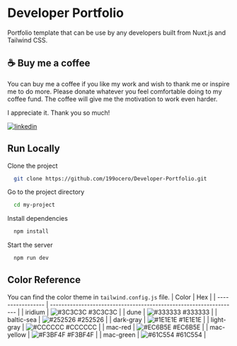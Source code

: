 # Developer Portfolio

Portfolio template that can be use by any developers built from Nuxt.js and Tailwind CSS.

## ☕ Buy me a coffee

You can buy me a coffee if you like my work and wish to thank me or inspire me to do more.
Please donate whatever you feel comfortable doing to my coffee fund.
The coffee will give me the motivation to work even harder.

I appreciate it. Thank you so much!

[![linkedin](https://storage.ko-fi.com/cdn/kofi2.png?v=3)](https://ko-fi.com/jaocero)

## Run Locally

Clone the project

```bash
  git clone https://github.com/199ocero/Developer-Portfolio.git
```

Go to the project directory

```bash
  cd my-project
```

Install dependencies

```bash
  npm install
```

Start the server

```bash
  npm run dev
```

## Color Reference

You can find the color theme in `tailwind.config.js` file.
| Color | Hex |
| ----------------- | ------------------------------------------------------------------ |
| iridium | ![#3C3C3C](https://placehold.co/15x15/3C3C3C/3C3C3C.png) #3C3C3C |
| dune | ![#333333](https://placehold.co/15x15/333333/333333.png) #333333 |
| baltic-sea | ![#252526](https://placehold.co/15x15/252526/252526.png) #252526 |
| dark-gray | ![#1E1E1E](https://placehold.co/15x15/1E1E1E/1E1E1E.png) #1E1E1E |
| light-gray | ![#CCCCCC](https://placehold.co/15x15/CCCCCC/CCCCCC.png) #CCCCCC |
| mac-red | ![#EC6B5E](https://placehold.co/15x15/EC6B5E/EC6B5E.png) #EC6B5E |
| mac-yellow | ![#F3BF4F](https://placehold.co/15x15/F3BF4F/F3BF4F.png) #F3BF4F |
| mac-green | ![#61C554](https://placehold.co/15x15/61C554/61C554.png) #61C554 |
